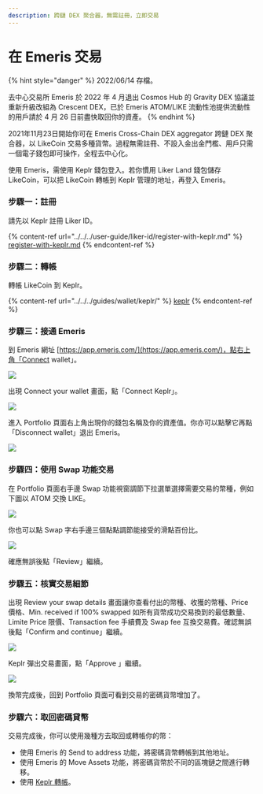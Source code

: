 ```yaml
---
description: 跨鏈 DEX 聚合器，無需註冊，立即交易
---
```


# 在 Emeris 交易

{% hint style="danger" %}
2022/06/14 存檔。

去中心交易所 Emeris 於 2022 年 4 月退出 Cosmos Hub 的 Gravity DEX 協議並重新升級改組為 Crescent DEX，已於 Emeris ATOM/LIKE 流動性池提供流動性的用戶請於 4 月 26 日前盡快取回你的資產。
{% endhint %}

2021年11月23日開始你可在 Emeris Cross-Chain DEX aggregator 跨鏈 DEX 聚合器，以 LikeCoin 交易多種貨幣。過程無需註冊、不設入金出金門檻、用戶只需一個電子錢包即可操作，全程去中心化。

使用 Emeris，需使用 Keplr 錢包登入。若你慣用 Liker Land 錢包儲存 LikeCoin，可以把 LikeCoin 轉帳到 Keplr 管理的地址，再登入 Emeris。

### 步驟一：註冊

請先以 Keplr 註冊 Liker ID。

{% content-ref url="../../../user-guide/liker-id/register-with-keplr.md" %}
[register-with-keplr.md](../../../user-guide/liker-id/register-with-keplr.md)
{% endcontent-ref %}

### 步驟二：轉帳

轉帳 LikeCoin 到 Keplr。

{% content-ref url="../../../guides/wallet/keplr/" %}
[keplr](../../../guides/wallet/keplr/)
{% endcontent-ref %}

### 步驟三：接通 Emeris

到 Emeris 網址 [https://app.emeris.com/](https://app.emeris.com/)，點右上角「Connect wallet」。

![](<../../../.gitbook/assets/Emeris Swap 01.png>)

出現 Connect your wallet 畫面，點「Connect Keplr」。

![](<../../../.gitbook/assets/Emeris Swap 02.png>)

進入 Portfolio 頁面右上角出現你的錢包名稱及你的資產值。你亦可以點擊它再點「Disconnect wallet」退出 Emeris。

![](<../../../.gitbook/assets/Emeris Swap 03.png>)

### 步驟四：使用 Swap 功能交易

在 Portfolio 頁面右手邊 Swap 功能視窗調節下拉選單選擇需要交易的幣種，例如下圖以 ATOM 交換 LIKE。

![](<../../../.gitbook/assets/Emeris Swap 04.png>)

你也可以點 Swap 字右手邊三個點點調節能接受的滑點百份比。

![](<../../../.gitbook/assets/Emeris Swap 05.png>)

確應無誤後點「Review」繼續。

### 步驟五：核實交易細節

出現 Review your swap details 畫面讓你查看付出的幣種、收獲的幣種、Price 價格、Min. received if 100% swapped 如所有貨幣成功交易換到的最低數量、Limite Price 限價、Transaction fee 手續費及 Swap fee 互換交易費。確認無誤後點「Confirm and continue」繼續。

![](<../../../.gitbook/assets/Emeris Swap 06.png>)

Keplr 彈出交易畫面，點「Approve 」繼續。

![](<../../../.gitbook/assets/Emeris Swap 07.png>)

換幣完成後，回到 Portfolio 頁面可看到交易的密碼貨幣增加了。

### 步驟六：取回密碼貸幣

交易完成後，你可以使用幾種方去取回或轉帳你的幣：

* 使用 Emeris 的 Send to address 功能，將密碼貨幣轉帳到其他地址。
* 使用 Emeris 的 Move Assets 功能，將密碼貨幣於不同的區塊鏈之間進行轉移。
* 使用 [Keplr 轉帳](../../../guides/wallet/keplr/#cong-keplr-zhuan-zhang-likecoin-dao-qi-ta-qian-bao)。
